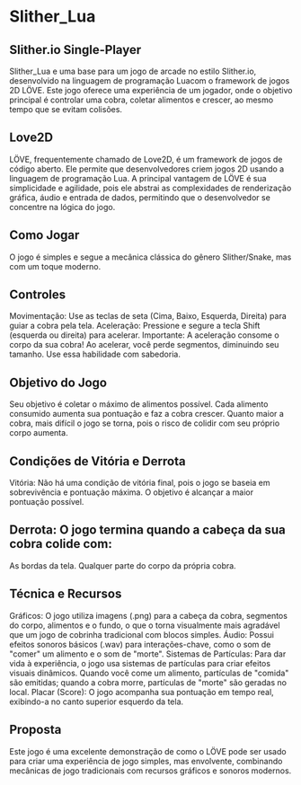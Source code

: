 # Slither_Lua
## Slither.io Single-Player
Slither_Lua e uma base para um jogo de arcade no estilo Slither.io, desenvolvido na linguagem de programação Luacom o framework de jogos 2D LÖVE. Este jogo oferece uma experiência de um jogador, onde o objetivo principal é controlar uma cobra, coletar alimentos e crescer, ao mesmo tempo que se evitam colisões.
## Love2D
LÖVE, frequentemente chamado de Love2D, é um framework de jogos de código aberto. Ele permite que desenvolvedores criem jogos 2D usando a linguagem de programação Lua. A principal vantagem de LÖVE é sua simplicidade e agilidade, pois ele abstrai as complexidades de renderização gráfica, áudio e entrada de dados, permitindo que o desenvolvedor se concentre na lógica do jogo.

## Como Jogar
O jogo é simples e segue a mecânica clássica do gênero Slither/Snake, mas com um toque moderno.
## Controles
Movimentação: Use as teclas de seta (Cima, Baixo, Esquerda, Direita) para guiar a cobra pela tela.
Aceleração: Pressione e segure a tecla Shift (esquerda ou direita) para acelerar.
Importante: A aceleração consome o corpo da sua cobra! Ao acelerar, você perde segmentos, diminuindo seu tamanho. Use essa habilidade com sabedoria.
## Objetivo do Jogo
Seu objetivo é coletar o máximo de alimentos possível. Cada alimento consumido aumenta sua pontuação e faz a cobra crescer. Quanto maior a cobra, mais difícil o jogo se torna, pois o risco de colidir com seu próprio corpo aumenta.

## Condições de Vitória e Derrota
Vitória: Não há uma condição de vitória final, pois o jogo se baseia em sobrevivência e pontuação máxima.
O objetivo é alcançar a maior pontuação possível.
## Derrota: O jogo termina quando a cabeça da sua cobra colide com:
As bordas da tela.
Qualquer parte do corpo da própria cobra.
## Técnica e Recursos
Gráficos: O jogo utiliza imagens (.png) para a cabeça da cobra, segmentos do corpo, alimentos e o fundo,
o que o torna visualmente mais agradável que um jogo de cobrinha tradicional com blocos simples.
Áudio: Possui efeitos sonoros básicos (.wav) para interações-chave, como o som de "comer" um alimento e o som de "morte".
Sistemas de Partículas: Para dar vida à experiência, o jogo usa sistemas de partículas para criar efeitos visuais dinâmicos.
Quando você come um alimento, partículas de "comida" são emitidas; quando a cobra morre, partículas de "morte" são geradas no local.
Placar (Score): O jogo acompanha sua pontuação em tempo real, exibindo-a no canto superior esquerdo da tela.

## Proposta
Este jogo é uma excelente demonstração de como o LÖVE pode ser usado para criar uma experiência de jogo simples,
mas envolvente, combinando mecânicas de jogo tradicionais com recursos gráficos e sonoros modernos.
